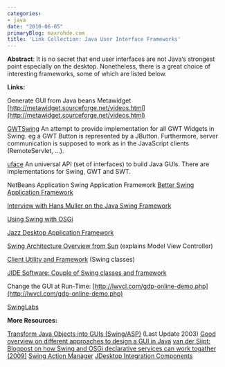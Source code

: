 ```yaml
---
categories:
- java
date: "2010-06-05"
primaryBlog: maxrohde.com
title: 'Link Collection: Java User Interface Frameworks'
---
```


**Abstract**: It is no secret that end user interfaces are not Java‘s strongest point especially on the desktop. Nonetheless, there is a great choice of interesting frameworks, some of which are listed below.

**Links:**

Generate GUI from Java beans Metawidget [http://metawidget.sourceforge.net/videos.html](http://metawidget.sourceforge.net/videos.html)

[GWTSwing](http://code.google.com/p/gwtswing/) An attempt to provide implementation for all GWT Widgets in Swing. eg a GWT Button is represented by a JButton. Furthermore, server communication is supposed to work as in the JavaScript clients (RemoteServlet, ...).

[uface](http://code.google.com/p/uface/) An universal API (set of interfaces) to build Java GUIs. There are implementations for Swing, GWT and SWT.

NetBeans Application Swing Application Framework [Better Swing Application Framework](http://kenai.com/projects/bsaf/pages/Home)

[Interview with Hans Muller on the Java Swing Framework](http://www.artima.com/lejava/articles/swingframework.html)

[Using Swing with OSGi](http://java.dzone.com/articles/plugable-swing-–-hello-world)

[Jazz Desktop Application Framework](http://jazz.coderight.nl/index.php)

[Swing Architecture Overview from Sun](http://java.sun.com/products/jfc/tsc/articles/architecture/) (explains Model View Controller)

[Client Utility and Framework](http://cuf.sourceforge.net/documentation.html) (Swing classes)

[JIDE Software: Couple of Swing classes and framework](http://www.jidesoft.com/products/data.htm)

Change the GUI at Run-Time: [http://lwvcl.com/gdp-online-demo.php](http://lwvcl.com/gdp-online-demo.php)

[SwingLabs](http://swinglabs.org/index.jsp)

**More Resources:**

[Transform Java Objects into GUIs (Swing/ASP)](http://sourceforge.net/projects/jof/files/) (Last Update 2003) [Good overview on different approaches to design a GUI in Java](http://leepoint.net/notes-java/GUI/misc/80gui-generator.html) [van der Sijpt: Blogpost on how Swing and OSGi declarative services can work togather (2009)](http://lsd.luminis.nl/swing-and-osgi/) [Swing Action Manager](https://SAM.dev.java.net/) [JDesktop Integration Components](https://jdic.dev.java.net/)